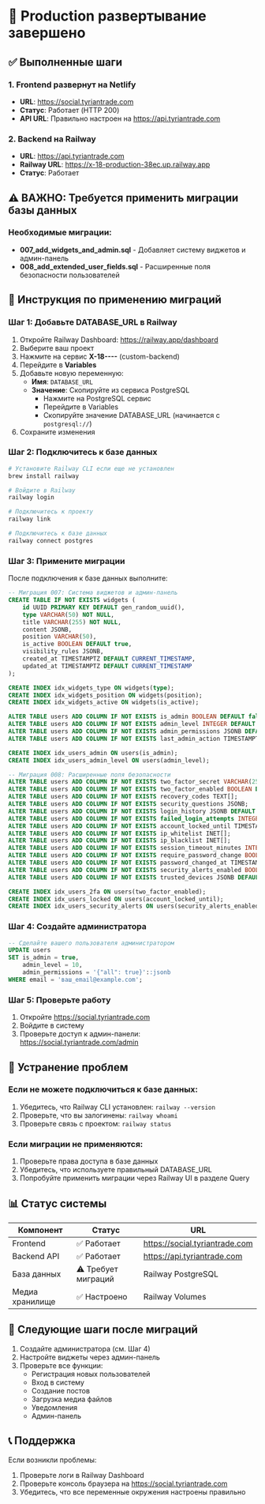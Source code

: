 # 🚀 Production развертывание завершено

## ✅ Выполненные шаги

### 1. Frontend развернут на Netlify
- **URL**: https://social.tyriantrade.com
- **Статус**: Работает (HTTP 200)
- **API URL**: Правильно настроен на https://api.tyriantrade.com

### 2. Backend на Railway
- **URL**: https://api.tyriantrade.com
- **Railway URL**: https://x-18-production-38ec.up.railway.app
- **Статус**: Работает

## ⚠️ ВАЖНО: Требуется применить миграции базы данных

### Необходимые миграции:
- **007_add_widgets_and_admin.sql** - Добавляет систему виджетов и админ-панель
- **008_add_extended_user_fields.sql** - Расширенные поля безопасности пользователей

## 📝 Инструкция по применению миграций

### Шаг 1: Добавьте DATABASE_URL в Railway

1. Откройте Railway Dashboard: https://railway.app/dashboard
2. Выберите ваш проект
3. Нажмите на сервис **X-18----** (custom-backend)
4. Перейдите в **Variables**
5. Добавьте новую переменную:
   - **Имя**: `DATABASE_URL`
   - **Значение**: Скопируйте из сервиса PostgreSQL
     - Нажмите на PostgreSQL сервис
     - Перейдите в Variables
     - Скопируйте значение DATABASE_URL (начинается с `postgresql://`)
6. Сохраните изменения

### Шаг 2: Подключитесь к базе данных

```bash
# Установите Railway CLI если еще не установлен
brew install railway

# Войдите в Railway
railway login

# Подключитесь к проекту
railway link

# Подключитесь к базе данных
railway connect postgres
```

### Шаг 3: Примените миграции

После подключения к базе данных выполните:

```sql
-- Миграция 007: Система виджетов и админ-панель
CREATE TABLE IF NOT EXISTS widgets (
    id UUID PRIMARY KEY DEFAULT gen_random_uuid(),
    type VARCHAR(50) NOT NULL,
    title VARCHAR(255) NOT NULL,
    content JSONB,
    position VARCHAR(50),
    is_active BOOLEAN DEFAULT true,
    visibility_rules JSONB,
    created_at TIMESTAMPTZ DEFAULT CURRENT_TIMESTAMP,
    updated_at TIMESTAMPTZ DEFAULT CURRENT_TIMESTAMP
);

CREATE INDEX idx_widgets_type ON widgets(type);
CREATE INDEX idx_widgets_position ON widgets(position);
CREATE INDEX idx_widgets_active ON widgets(is_active);

ALTER TABLE users ADD COLUMN IF NOT EXISTS is_admin BOOLEAN DEFAULT false;
ALTER TABLE users ADD COLUMN IF NOT EXISTS admin_level INTEGER DEFAULT 0;
ALTER TABLE users ADD COLUMN IF NOT EXISTS admin_permissions JSONB DEFAULT '{}';
ALTER TABLE users ADD COLUMN IF NOT EXISTS last_admin_action TIMESTAMPTZ;

CREATE INDEX idx_users_admin ON users(is_admin);
CREATE INDEX idx_users_admin_level ON users(admin_level);

-- Миграция 008: Расширенные поля безопасности
ALTER TABLE users ADD COLUMN IF NOT EXISTS two_factor_secret VARCHAR(255);
ALTER TABLE users ADD COLUMN IF NOT EXISTS two_factor_enabled BOOLEAN DEFAULT false;
ALTER TABLE users ADD COLUMN IF NOT EXISTS recovery_codes TEXT[];
ALTER TABLE users ADD COLUMN IF NOT EXISTS security_questions JSONB;
ALTER TABLE users ADD COLUMN IF NOT EXISTS login_history JSONB DEFAULT '[]';
ALTER TABLE users ADD COLUMN IF NOT EXISTS failed_login_attempts INTEGER DEFAULT 0;
ALTER TABLE users ADD COLUMN IF NOT EXISTS account_locked_until TIMESTAMPTZ;
ALTER TABLE users ADD COLUMN IF NOT EXISTS ip_whitelist INET[];
ALTER TABLE users ADD COLUMN IF NOT EXISTS ip_blacklist INET[];
ALTER TABLE users ADD COLUMN IF NOT EXISTS session_timeout_minutes INTEGER DEFAULT 60;
ALTER TABLE users ADD COLUMN IF NOT EXISTS require_password_change BOOLEAN DEFAULT false;
ALTER TABLE users ADD COLUMN IF NOT EXISTS password_changed_at TIMESTAMPTZ;
ALTER TABLE users ADD COLUMN IF NOT EXISTS security_alerts_enabled BOOLEAN DEFAULT true;
ALTER TABLE users ADD COLUMN IF NOT EXISTS trusted_devices JSONB DEFAULT '[]';

CREATE INDEX idx_users_2fa ON users(two_factor_enabled);
CREATE INDEX idx_users_locked ON users(account_locked_until);
CREATE INDEX idx_users_security_alerts ON users(security_alerts_enabled);
```

### Шаг 4: Создайте администратора

```sql
-- Сделайте вашего пользователя администратором
UPDATE users 
SET is_admin = true, 
    admin_level = 10,
    admin_permissions = '{"all": true}'::jsonb
WHERE email = 'ваш_email@example.com';
```

### Шаг 5: Проверьте работу

1. Откройте https://social.tyriantrade.com
2. Войдите в систему
3. Проверьте доступ к админ-панели: https://social.tyriantrade.com/admin

## 🔧 Устранение проблем

### Если не можете подключиться к базе данных:
1. Убедитесь, что Railway CLI установлен: `railway --version`
2. Проверьте, что вы залогинены: `railway whoami`
3. Проверьте связь с проектом: `railway status`

### Если миграции не применяются:
1. Проверьте права доступа в базе данных
2. Убедитесь, что используете правильный DATABASE_URL
3. Попробуйте применить миграции через Railway UI в разделе Query

## 📊 Статус системы

| Компонент | Статус | URL |
|-----------|--------|-----|
| Frontend | ✅ Работает | https://social.tyriantrade.com |
| Backend API | ✅ Работает | https://api.tyriantrade.com |
| База данных | ⚠️ Требует миграций | Railway PostgreSQL |
| Медиа хранилище | ✅ Настроено | Railway Volumes |

## 🎯 Следующие шаги после миграций

1. Создайте администратора (см. Шаг 4)
2. Настройте виджеты через админ-панель
3. Проверьте все функции:
   - Регистрация новых пользователей
   - Вход в систему
   - Создание постов
   - Загрузка медиа файлов
   - Уведомления
   - Админ-панель

## 📞 Поддержка

Если возникли проблемы:
1. Проверьте логи в Railway Dashboard
2. Проверьте консоль браузера на https://social.tyriantrade.com
3. Убедитесь, что все переменные окружения настроены правильно

